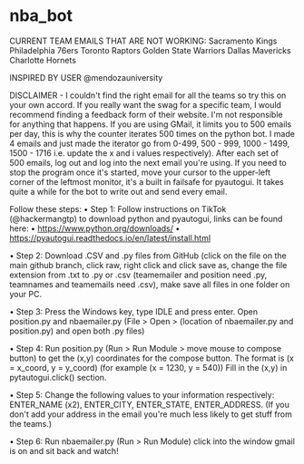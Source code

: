 # nba_bot

CURRENT TEAM EMAILS THAT ARE NOT WORKING:
Sacramento Kings
Philadelphia 76ers
Toronto Raptors
Golden State Warriors
Dallas Mavericks
Charlotte Hornets

INSPIRED BY USER @mendozauniversity

DISCLAIMER - I couldn't find the right email for all the teams so try this on your own accord. If you really want the swag for a specific team, I would recommend finding a feedback form of their website. I'm not responsible for anything that happens. If you are using GMail, it limits you to 500 emails per day, this is why the counter iterates 500 times on the python bot. I made 4 emails and just made the iterator go from 0-499, 500 - 999, 1000 - 1499, 1500 - 1716 i.e. update the x and i values respectively). After each set of 500 emails, log out and log into the next email you're using. If you need to stop the program once it's started, move your cursor to the upper-left corner of the leftmost monitor, it's a built in failsafe for pyautogui. It takes quite a while for the bot to write out and send every email.

Follow these steps: • Step 1: Follow instructions on TikTok (@hackermangtp) to download python and pyautogui, links can be found here: • https://www.python.org/downloads/ • https://pyautogui.readthedocs.io/en/latest/install.html

• Step 2: Download .CSV and .py files from GitHub (click on the file on the main github branch, click raw, right click and click save as, change the file extension from .txt to .py or .csv (teamemailer and position need .py, teamnames and teamemails need .csv), make save all files in one folder on your PC.

• Step 3: Press the Windows key, type IDLE and press enter. Open position.py and nbaemailer.py (File > Open > (location of nbaemailer.py and position.py) and open both .py files)

• Step 4: Run position.py (Run > Run Module > move mouse to compose button) to get the (x,y) coordinates for the compose button. The format is (x = x_coord, y = y_coord) (for example (x = 1230, y = 540)) Fill in the (x,y) in pytautogui.click() section.

• Step 5: Change the following values to your information respectively: ENTER_NAME (x2), ENTER_CITY, ENTER_STATE, ENTER_ADDRESS. (If you don't add your address in the email you're much less likely to get stuff from the teams.)

• Step 6: Run nbaemailer.py (Run > Run Module) click into the window gmail is on and sit back and watch!
